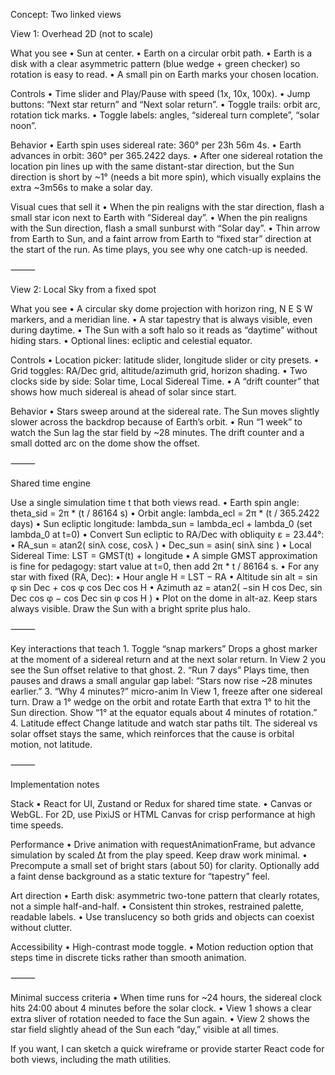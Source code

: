 
Concept: Two linked views

View 1: Overhead 2D (not to scale)

What you see
	•	Sun at center.
	•	Earth on a circular orbit path.
	•	Earth is a disk with a clear asymmetric pattern (blue wedge + green checker) so rotation is easy to read.
	•	A small pin on Earth marks your chosen location.

Controls
	•	Time slider and Play/Pause with speed (1x, 10x, 100x).
	•	Jump buttons: “Next star return” and “Next solar return”.
	•	Toggle trails: orbit arc, rotation tick marks.
	•	Toggle labels: angles, “sidereal turn complete”, “solar noon”.

Behavior
	•	Earth spin uses sidereal rate: 360° per 23h 56m 4s.
	•	Earth advances in orbit: 360° per 365.2422 days.
	•	After one sidereal rotation the location pin lines up with the same distant-star direction, but the Sun direction is short by ~1° (needs a bit more spin), which visually explains the extra ~3m56s to make a solar day.

Visual cues that sell it
	•	When the pin realigns with the star direction, flash a small star icon next to Earth with “Sidereal day”.
	•	When the pin realigns with the Sun direction, flash a small sunburst with “Solar day”.
	•	Thin arrow from Earth to Sun, and a faint arrow from Earth to “fixed star” direction at the start of the run. As time plays, you see why one catch-up is needed.

⸻

View 2: Local Sky from a fixed spot

What you see
	•	A circular sky dome projection with horizon ring, N E S W markers, and a meridian line.
	•	A star tapestry that is always visible, even during daytime.
	•	The Sun with a soft halo so it reads as “daytime” without hiding stars.
	•	Optional lines: ecliptic and celestial equator.

Controls
	•	Location picker: latitude slider, longitude slider or city presets.
	•	Grid toggles: RA/Dec grid, altitude/azimuth grid, horizon shading.
	•	Two clocks side by side: Solar time, Local Sidereal Time.
	•	A “drift counter” that shows how much sidereal is ahead of solar since start.

Behavior
	•	Stars sweep around at the sidereal rate. The Sun moves slightly slower across the backdrop because of Earth’s orbit.
	•	Run “1 week” to watch the Sun lag the star field by ~28 minutes. The drift counter and a small dotted arc on the dome show the offset.

⸻

Shared time engine

Use a single simulation time t that both views read.
	•	Earth spin angle: theta_sid = 2π * (t / 86164 s)
	•	Orbit angle: lambda_ecl = 2π * (t / 365.2422 days)
	•	Sun ecliptic longitude: lambda_sun = lambda_ecl + lambda_0 (set lambda_0 at t=0)
	•	Convert Sun ecliptic to RA/Dec with obliquity ε = 23.44°:
	•	RA_sun = atan2( sinλ cosε, cosλ )
	•	Dec_sun = asin( sinλ sinε )
	•	Local Sidereal Time: LST = GMST(t) + longitude
	•	A simple GMST approximation is fine for pedagogy: start value at t=0, then add 2π * t / 86164 s.
	•	For any star with fixed (RA, Dec):
	•	Hour angle H = LST − RA
	•	Altitude sin alt = sin φ sin Dec + cos φ cos Dec cos H
	•	Azimuth az = atan2( −sin H cos Dec, sin Dec cos φ − cos Dec sin φ cos H )
	•	Plot on the dome in alt-az. Keep stars always visible. Draw the Sun with a bright sprite plus halo.

⸻

Key interactions that teach
	1.	Toggle “snap markers”
Drops a ghost marker at the moment of a sidereal return and at the next solar return. In View 2 you see the Sun offset relative to that ghost.
	2.	“Run 7 days”
Plays time, then pauses and draws a small angular gap label: “Stars now rise ~28 minutes earlier.”
	3.	“Why 4 minutes?” micro-anim
In View 1, freeze after one sidereal turn. Draw a 1° wedge on the orbit and rotate Earth that extra 1° to hit the Sun direction. Show “1° at the equator equals about 4 minutes of rotation.”
	4.	Latitude effect
Change latitude and watch star paths tilt. The sidereal vs solar offset stays the same, which reinforces that the cause is orbital motion, not latitude.

⸻

Implementation notes

Stack
	•	React for UI, Zustand or Redux for shared time state.
	•	Canvas or WebGL. For 2D, use PixiJS or HTML Canvas for crisp performance at high time speeds.

Performance
	•	Drive animation with requestAnimationFrame, but advance simulation by scaled Δt from the play speed. Keep draw work minimal.
	•	Precompute a small set of bright stars (about 50) for clarity. Optionally add a faint dense background as a static texture for “tapestry” feel.

Art direction
	•	Earth disk: asymmetric two-tone pattern that clearly rotates, not a simple half-and-half.
	•	Consistent thin strokes, restrained palette, readable labels.
	•	Use translucency so both grids and objects can coexist without clutter.

Accessibility
	•	High-contrast mode toggle.
	•	Motion reduction option that steps time in discrete ticks rather than smooth animation.

⸻

Minimal success criteria
	•	When time runs for ~24 hours, the sidereal clock hits 24:00 about 4 minutes before the solar clock.
	•	View 1 shows a clear extra sliver of rotation needed to face the Sun again.
	•	View 2 shows the star field slightly ahead of the Sun each “day,” visible at all times.

If you want, I can sketch a quick wireframe or provide starter React code for both views, including the math utilities.
